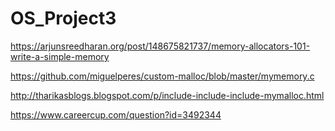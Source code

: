 # OS_Project3

https://arjunsreedharan.org/post/148675821737/memory-allocators-101-write-a-simple-memory

https://github.com/miguelperes/custom-malloc/blob/master/mymemory.c

http://tharikasblogs.blogspot.com/p/include-include-include-mymalloc.html

https://www.careercup.com/question?id=3492344
